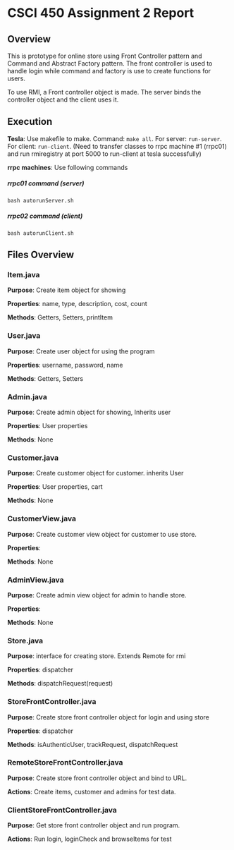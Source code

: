 CSCI 450 Assignment 2 Report
============================

## Overview

This is prototype for online store using Front Controller pattern and Command and Abstract Factory pattern. The front controller is used to handle login while command and factory is use to create functions for users.

To use RMI, a Front controller object is made. The server binds the controller object and the client uses it. 

## Execution

**Tesla**: Use makefile to make. Command: `make all`. For server: `run-server`. For client: `run-client`. (Need to transfer classes to rrpc machine #1 (rrpc01) and run rmiregistry at port 5000 to run-client at tesla successfully)

**rrpc machines**: Use following commands

##### rrpc01 command (server)
`bash autorunServer.sh`

##### rrpc02 command (client)
`bash autorunClient.sh`

## Files Overview

### Item.java
**Purpose**: Create item object for showing

**Properties**: name, type, description, cost, count

**Methods**: Getters, Setters, printItem


### User.java
**Purpose**: Create user object for using the program

**Properties**: username, password, name

**Methods**: Getters, Setters

### Admin.java
**Purpose**: Create admin object for showing, Inherits user

**Properties**: User properties

**Methods**: None


### Customer.java
**Purpose**: Create customer object for customer. inherits User

**Properties**: User properties, cart

**Methods**: None


### CustomerView.java
**Purpose**: Create customer view object for customer to use store. 

**Properties**:

**Methods**: None


### AdminView.java
**Purpose**: Create admin view object for admin to handle store.

**Properties**: 

**Methods**: None


### Store.java
**Purpose**: interface for creating store. Extends Remote for rmi

**Properties**: dispatcher

**Methods**: dispatchRequest(request)

### StoreFrontController.java
**Purpose**: Create store front controller object for login and using store

**Properties**: dispatcher

**Methods**: isAuthenticUser, trackRequest, dispatchRequest

### RemoteStoreFrontController.java
**Purpose**: Create store front controller object and bind to URL.

**Actions**: Create items, customer and admins for test data.

### ClientStoreFrontController.java
**Purpose**: Get store front controller object and run program.

**Actions**: Run login, loginCheck and browseItems for test





